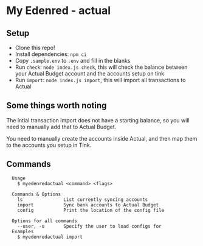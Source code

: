 # My Edenred - actual

## Setup

-   Clone this repo!
-   Install dependencies: `npm ci`
-   Copy `.sample.env` to `.env` and fill in the blanks
-   Run `check`: `node index.js check`, this will check the balance between your Actual Budget account and the accounts setup on tink
-   Run `import`: `node index.js import`, this will import all transactions to Actual

## Some things worth noting

The intial transaction import does not have a starting balance, so you will need to manually add that to Actual Budget.

You need to manually create the accounts inside Actual, and then map them to the accounts you setup in Tink.

## Commands


```
  Usage
    $ myedenredactual <command> <flags>

  Commands & Options
    ls               List currently syncing accounts
    import           Sync bank accounts to Actual Budget
    config           Print the location of the config file

  Options for all commands
    --user, -u       Specify the user to load configs for
  Examples
    $ myedenredactual import
```
